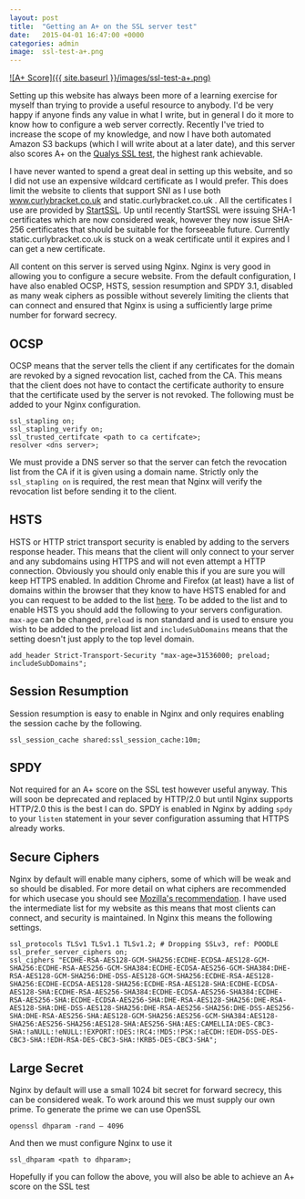 ```yaml
---
layout: post
title:  "Getting an A+ on the SSL server test"
date:   2015-04-01 16:47:00 +0000
categories: admin
image:  ssl-test-a+.png
---
```

[![A+ Score]({{ site.baseurl }}/images/ssl-test-a+.png)](https://www.ssllabs.com/ssltest/analyze.html?d=curlybracket.co.uk)

Setting up this website has always been more of a learning exercise for myself than trying to provide a useful resource to anybody. I'd be very happy if anyone finds any value in what I write, but in general I do it more to know how to configure a web server correctly. Recently I've tried to increase the scope of my knowledge, and now I have both automated Amazon S3 backups (which I will write about at a later date), and this server also scores A+ on the [Qualys SSL test](https://www.ssllabs.com/ssltest/), the highest rank achievable.

<!--more-->

I have never wanted to spend a great deal in setting up this website, and so I did not use an expensive wildcard certificate as I would prefer. This does limit the website to clients that support SNI as I use both www.curlybracket.co.uk and static.curlybracket.co.uk . All the certificates I use are provided by [StartSSL](https://www.startssl.com/). Up until recently StartSSL were issuing SHA-1 certificates which are now considered weak, however they now issue SHA-256 certificates that should be suitable for the forseeable future. Currently static.curlybracket.co.uk is stuck on a weak certificate until it expires and I can get a new certificate.

All content on this server is served using Nginx. Nginx is very good in allowing you to configure a secure website. From the default configuration, I have also enabled OCSP, HSTS, session resumption and SPDY 3.1, disabled as many weak ciphers as possible without severely limiting the clients that can connect and ensured that Nginx is using a sufficiently large prime number for forward secrecy.

OCSP
----
OCSP means that the server tells the client if any certificates for the domain are revoked by a signed revocation list, cached from the CA. This means that the client does not have to contact the certificate authority to ensure that the certificate used by the server is not revoked.  The following must be added to your Nginx configuration.

```
ssl_stapling on;
ssl_stapling_verify on;
ssl_trusted_certifcate <path to ca certifcate>;
resolver <dns server>;
```

We must provide a DNS server so that the server can fetch the revocation list from the CA if it is given using a domain name. Strictly only the `ssl_stapling on` is required, the rest mean that Nginx will verify the revocation list before sending it to the client.

HSTS
----
HSTS or HTTP strict transport security is enabled by adding to the servers response header. This means that the client will only connect to your server and any subdomains using HTTPS and will not even attempt a HTTP connection. Obviously you should only enable this if you are sure you will keep HTTPS enabled. In addition Chrome and Firefox (at least) have a list of domains within the browser that they know to have HSTS enabled for and you can request to be added to the list [here](https://hstspreload.appspot.com/). To be added to the list and to enable HSTS you should add the following to your servers configuration. `max-age` can be changed, `preload` is non standard and is used to ensure you wish to be added to the preload list and `includeSubDomains` means that the setting doesn't just apply to the top level domain.

```
add_header Strict-Transport-Security "max-age=31536000; preload; includeSubDomains";
```

Session Resumption
------------------
Session resumption is easy to enable in Nginx and only requires enabling the session cache by the following.

```
ssl_session_cache shared:ssl_session_cache:10m;
```

SPDY
----
Not required for an A+ score on the SSL test however useful anyway. This will soon be deprecated and replaced by HTTP/2.0 but until Nginx supports HTTP/2.0 this is the best I can do. SPDY is enabled in Nginx by adding `spdy` to your `listen` statement in your sever configuration assuming that HTTPS already works.

Secure Ciphers
--------------
Nginx by default will enable many ciphers, some of which will be weak and so should be disabled. For more detail on what ciphers are recommended for which usecase you should see [Mozilla's recommendation](https://wiki.mozilla.org/Security/Server_Side_TLS). I have used the intermediate list for my website as this means that most clients can connect, and security is maintained. In Nginx this means the following settings.

```
ssl_protocols TLSv1 TLSv1.1 TLSv1.2; # Dropping SSLv3, ref: POODLE
ssl_prefer_server_ciphers on;
ssl_ciphers "ECDHE-RSA-AES128-GCM-SHA256:ECDHE-ECDSA-AES128-GCM-SHA256:ECDHE-RSA-AES256-GCM-SHA384:ECDHE-ECDSA-AES256-GCM-SHA384:DHE-RSA-AES128-GCM-SHA256:DHE-DSS-AES128-GCM-SHA256:ECDHE-RSA-AES128-SHA256:ECDHE-ECDSA-AES128-SHA256:ECDHE-RSA-AES128-SHA:ECDHE-ECDSA-AES128-SHA:ECDHE-RSA-AES256-SHA384:ECDHE-ECDSA-AES256-SHA384:ECDHE-RSA-AES256-SHA:ECDHE-ECDSA-AES256-SHA:DHE-RSA-AES128-SHA256:DHE-RSA-AES128-SHA:DHE-DSS-AES128-SHA256:DHE-RSA-AES256-SHA256:DHE-DSS-AES256-SHA:DHE-RSA-AES256-SHA:AES128-GCM-SHA256:AES256-GCM-SHA384:AES128-SHA256:AES256-SHA256:AES128-SHA:AES256-SHA:AES:CAMELLIA:DES-CBC3-SHA:!aNULL:!eNULL:!EXPORT:!DES:!RC4:!MD5:!PSK:!aECDH:!EDH-DSS-DES-CBC3-SHA:!EDH-RSA-DES-CBC3-SHA:!KRB5-DES-CBC3-SHA";
```

Large Secret
------------
Nginx by default will use a small 1024 bit secret for forward secrecy, this can be considered weak. To work around this we must supply our own prime. To generate the prime we can use OpenSSL

```
openssl dhparam -rand – 4096
```
And then we must configure Nginx to use it

```
ssl_dhparam <path to dhparam>;
```

Hopefully if you can follow the above, you will also be able to achieve an A+ score on the SSL test 
